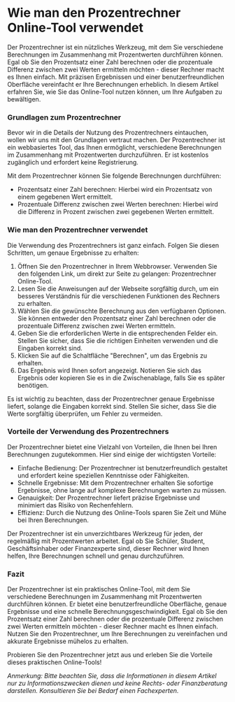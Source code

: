 Wie man den Prozentrechner Online-Tool verwendet
================================================

Der Prozentrechner ist ein nützliches Werkzeug, mit dem Sie verschiedene Berechnungen im Zusammenhang mit Prozentwerten durchführen können. Egal ob Sie den Prozentsatz einer Zahl berechnen oder die prozentuale Differenz zwischen zwei Werten ermitteln möchten - dieser Rechner macht es Ihnen einfach. Mit präzisen Ergebnissen und einer benutzerfreundlichen Oberfläche vereinfacht er Ihre Berechnungen erheblich. In diesem Artikel erfahren Sie, wie Sie das Online-Tool nutzen können, um Ihre Aufgaben zu bewältigen.

### Grundlagen zum Prozentrechner

Bevor wir in die Details der Nutzung des Prozentrechners eintauchen, wollen wir uns mit den Grundlagen vertraut machen. Der Prozentrechner ist ein webbasiertes Tool, das Ihnen ermöglicht, verschiedene Berechnungen im Zusammenhang mit Prozentwerten durchzuführen. Er ist kostenlos zugänglich und erfordert keine Registrierung.

Mit dem Prozentrechner können Sie folgende Berechnungen durchführen:

- Prozentsatz einer Zahl berechnen: Hierbei wird ein Prozentsatz von einem gegebenen Wert ermittelt.
- Prozentuale Differenz zwischen zwei Werten berechnen: Hierbei wird die Differenz in Prozent zwischen zwei gegebenen Werten ermittelt.

### Wie man den Prozentrechner verwendet

Die Verwendung des Prozentrechners ist ganz einfach. Folgen Sie diesen Schritten, um genaue Ergebnisse zu erhalten:

1. Öffnen Sie den Prozentrechner in Ihrem Webbrowser. Verwenden Sie den folgenden Link, um direkt zur Seite zu gelangen: Prozentrechner Online-Tool.
2. Lesen Sie die Anweisungen auf der Webseite sorgfältig durch, um ein besseres Verständnis für die verschiedenen Funktionen des Rechners zu erhalten.
3. Wählen Sie die gewünschte Berechnung aus den verfügbaren Optionen. Sie können entweder den Prozentsatz einer Zahl berechnen oder die prozentuale Differenz zwischen zwei Werten ermitteln.
4. Geben Sie die erforderlichen Werte in die entsprechenden Felder ein. Stellen Sie sicher, dass Sie die richtigen Einheiten verwenden und die Eingaben korrekt sind.
5. Klicken Sie auf die Schaltfläche "Berechnen", um das Ergebnis zu erhalten.
6. Das Ergebnis wird Ihnen sofort angezeigt. Notieren Sie sich das Ergebnis oder kopieren Sie es in die Zwischenablage, falls Sie es später benötigen.

Es ist wichtig zu beachten, dass der Prozentrechner genaue Ergebnisse liefert, solange die Eingaben korrekt sind. Stellen Sie sicher, dass Sie die Werte sorgfältig überprüfen, um Fehler zu vermeiden.

### Vorteile der Verwendung des Prozentrechners

Der Prozentrechner bietet eine Vielzahl von Vorteilen, die Ihnen bei Ihren Berechnungen zugutekommen. Hier sind einige der wichtigsten Vorteile:

- Einfache Bedienung: Der Prozentrechner ist benutzerfreundlich gestaltet und erfordert keine speziellen Kenntnisse oder Fähigkeiten.
- Schnelle Ergebnisse: Mit dem Prozentrechner erhalten Sie sofortige Ergebnisse, ohne lange auf komplexe Berechnungen warten zu müssen.
- Genauigkeit: Der Prozentrechner liefert präzise Ergebnisse und minimiert das Risiko von Rechenfehlern.
- Effizienz: Durch die Nutzung des Online-Tools sparen Sie Zeit und Mühe bei Ihren Berechnungen.

Der Prozentrechner ist ein unverzichtbares Werkzeug für jeden, der regelmäßig mit Prozentwerten arbeitet. Egal ob Sie Schüler, Student, Geschäftsinhaber oder Finanzexperte sind, dieser Rechner wird Ihnen helfen, Ihre Berechnungen schnell und genau durchzuführen.

### Fazit

Der Prozentrechner ist ein praktisches Online-Tool, mit dem Sie verschiedene Berechnungen im Zusammenhang mit Prozentwerten durchführen können. Er bietet eine benutzerfreundliche Oberfläche, genaue Ergebnisse und eine schnelle Berechnungsgeschwindigkeit. Egal ob Sie den Prozentsatz einer Zahl berechnen oder die prozentuale Differenz zwischen zwei Werten ermitteln möchten - dieser Rechner macht es Ihnen einfach. Nutzen Sie den Prozentrechner, um Ihre Berechnungen zu vereinfachen und akkurate Ergebnisse mühelos zu erhalten.

Probieren Sie den Prozentrechner jetzt aus und erleben Sie die Vorteile dieses praktischen Online-Tools!

*Anmerkung: Bitte beachten Sie, dass die Informationen in diesem Artikel nur zu Informationszwecken dienen und keine Rechts- oder Finanzberatung darstellen. Konsultieren Sie bei Bedarf einen Fachexperten.*